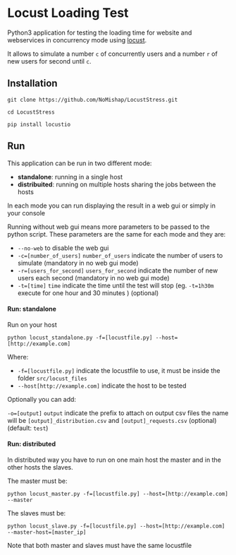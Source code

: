 # Locust Loading Test
Python3 application for testing the loading time for website and webservices in concurrency mode using [locust](https://locust.io).

It allows to simulate a number `c` of concurrently users and a number `r` of new users for second until `c`.


## Installation

```
git clone https://github.com/NoMishap/LocustStress.git

cd LocustStress

pip install locustio

```

## Run

This application can be run in two different mode:
    
- **standalone**: running in a single host
- **distribuited**: running on multiple hosts sharing the jobs between the hosts

In each mode you can run displaying the result in a web gui or simply in your console

Running without web gui means more parameters to be passed to the python script. These parameters are the same for each mode and they are:

- ``--no-web`` to disable the web gui
- ``-c=[number_of_users]`` `number_of_users` indicate the number of users to simulate (mandatory in no web gui mode)
- ``-r=[users_for_second]`` `users_for_second` indicate the number of new users each second (mandatory in no web gui mode)
- ``-t=[time]`` `time` indicate the time until the test will stop (eg. `-t=1h30m` execute for one hour and 30 minutes ) (optional)


#### Run: standalone
Run on your host
```
python locust_standalone.py -f=[locustfile.py] --host=[http://example.com]
```
Where:

- ``-f=[locustfile.py]`` indicate the locustfile to use, it must be inside the folder `src/locust_files`
- ``--host[http://example.com]`` indicate the host to be tested

Optionally you can add:

``-o=[output]`` `output` indicate the prefix to attach on output csv files the name will be `[output]_distribution.csv` and `[output]_requests.csv` (optional) (default: `test`)

#### Run: distributed
In distributed way you have to run on one main host the master and in the other hosts the slaves.

The master must be:

```
python locust_master.py -f=[locustfile.py] --host=[http://example.com] --master
```

The slaves must be:
```
python locust_slave.py -f=[locustfile.py] --host=[http://example.com] --master-host=[master_ip]
```

Note that both master and slaves must have the same locustfile